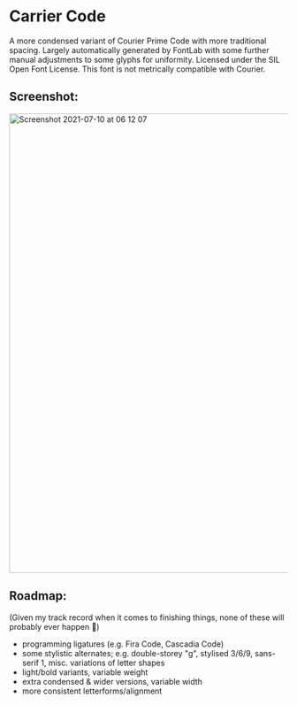 # Carrier Code
A more condensed variant of Courier Prime Code with more traditional spacing. Largely automatically generated by FontLab with some further manual adjustments to some glyphs for uniformity. Licensed under the SIL Open Font License. This font is not metrically compatible with Courier.

## Screenshot:
<img width="831" alt="Screenshot 2021-07-10 at 06 12 07" src="https://user-images.githubusercontent.com/13824526/125151280-c3dd8600-e145-11eb-8192-54c013c343a3.png">

## Roadmap:
(Given my track record when it comes to finishing things, none of these will probably ever happen 🙂)
- programming ligatures (e.g. Fira Code, Cascadia Code)
- some stylistic alternates; e.g. double-storey "g", stylised 3/6/9, sans-serif 1, misc. variations of letter shapes
- light/bold variants, variable weight
- extra condensed & wider versions, variable width
- more consistent letterforms/alignment
